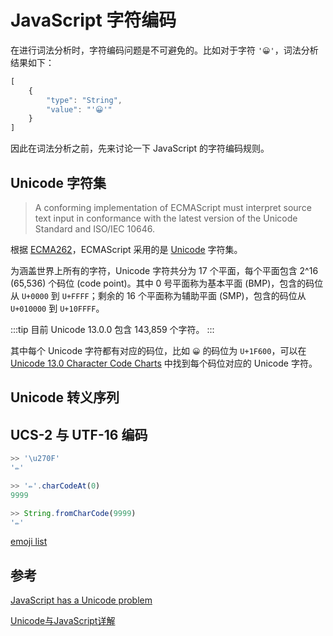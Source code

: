 # JavaScript 字符编码

在进行词法分析时，字符编码问题是不可避免的。比如对于字符 `'😀'`，词法分析结果如下：

```javascript
[
    {
        "type": "String",
        "value": "'😀'"
    }
]
```

因此在词法分析之前，先来讨论一下 JavaScript 的字符编码规则。

## Unicode 字符集

> A conforming implementation of ECMAScript must interpret source text input in conformance with the latest version of the Unicode Standard and ISO/IEC 10646.

根据 [ECMA262](https://262.ecma-international.org/12.0/)，ECMAScript 采用的是 [Unicode](https://unicode.org/versions/latest) 字符集。

为涵盖世界上所有的字符，Unicode 字符共分为 17 个平面，每个平面包含 2^16 (65,536) 个码位 (code point)。其中 0 号平面称为基本平面 (BMP)，包含的码位从 `U+0000` 到 `U+FFFF`；剩余的 16 个平面称为辅助平面 (SMP)，包含的码位从 `U+010000` 到 `U+10FFFF`。

:::tip
目前 Unicode 13.0.0 包含 143,859 个字符。
:::

其中每个 Unicode 字符都有对应的码位，比如 `😀` 的码位为 `U+1F600`，可以在 [Unicode 13.0 Character Code Charts](https://www.unicode.org/charts/) 中找到每个码位对应的 Unicode 字符。

## Unicode 转义序列

## UCS-2 与 UTF-16 编码

```javascript
>> '\u270F'
'✏'
```

```javascript
>> '✏'.charCodeAt(0)
9999
```

```javascript
>> String.fromCharCode(9999)
'✏'
```

[emoji list](https://www.unicode.org/emoji/charts-13.0/emoji-list.html)

## 参考

[JavaScript has a Unicode problem](https://mathiasbynens.be/notes/javascript-unicode)

[Unicode与JavaScript详解](http://www.ruanyifeng.com/blog/2014/12/unicode.html)